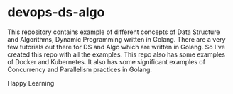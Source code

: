 # devops-ds-algo
This repository contains example of different concepts of Data Structure and Algorithms, Dynamic Programming written in Golang. There are a very few tutorials out there for DS and Algo which are written in Golang. So I've created this repo with all the examples. This repo also has some examples of Docker and Kubernetes. It also has some significant examples of Concurrency and Parallelism practices in Golang.

Happy Learning

